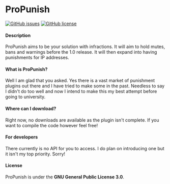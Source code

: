 # ProPunish
[![GitHub issues](https://img.shields.io/github/issues/MrFishCakes/ProPunish)](https://github.com/MrFishCakes/ProPunish/issues) [![GitHub license](https://img.shields.io/github/license/MrFishCakes/ProPunish?logo=f)](https://github.com/MrFishCakes/ProPunish/blob/master/LICENSE)
#### Description
ProPunish aims to be your solution with infractions. It will aim to hold mutes, bans and warnings before the 1.0 release. It will then expand into having punishments for IP addresses.

#### What is ProPunish?
Well I am glad that you asked. Yes there is a vast market of punishment plugins out there and I have tried to make some in the past. Needless to say I didn't do too well and now I intend to make this my best attempt before going to university.

#### Where can I download?
Right now, no downloads are available as the plugin isn't complete. If you want to compile the code however feel free!

#### For developers
There currently is no API for you to access. I do plan on introducing one but it isn't my top priority. Sorry!

#### License
ProPunish is under the __GNU General Public License 3.0__.

